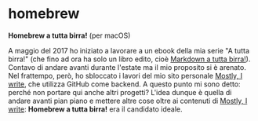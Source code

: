 # homebrew

**Homebrew a tutta birra!** (per macOS)

A maggio del 2017 ho iniziato a lavorare a un ebook della mia serie "A tutta birra!" (che fino ad ora ha solo un libro edito, cioè [Markdown a tutta birra!](https://www.amazon.it/Markdown-tutta-birra-Dini-Antonio-ebook/dp/B016C63QTW)). Contavo di andare avanti durante l'estate ma il mio proposito si è arenato. Nel frattempo, però, ho sbloccato i lavori del mio sito personale [Mostly, I write](https://antoniodini.com), che utilizza GitHub come backend. A questo punto mi sono detto: perché non portare qui anche altri progetti? L'idea dunque è quella di andare avanti pian piano e mettere altre cose oltre ai contenuti di [Mostly, I write](https://antoniodini.com): **Homebrew a tutta birra!** era il candidato ideale. 
